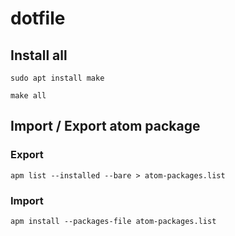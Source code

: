 # dotfile

## Install all

`sudo apt install make`

`make all`


## Import / Export atom package

### Export
`apm list --installed --bare > atom-packages.list`

### Import
`apm install --packages-file atom-packages.list`
